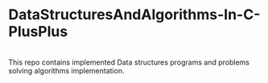 # DataStructuresAndAlgorithms-In-C-PlusPlus
<br> This repo contains implemented Data structures programs and problems solving algorithms implementation. 